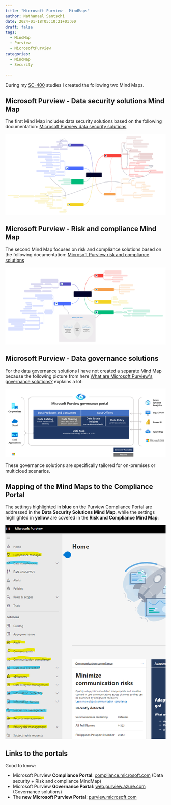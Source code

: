 ```yaml
---
title: "Microsoft Purview - MindMaps"
author: Nathanael Santschi
date: 2024-01-18T05:10:21+01:00
draft: false
tags:
  - MindMap
  - Purview
  - MicrosoftPurview
categories:
  - MindMap
  - Security
  
---
```

During my [SC-400](https://learn.microsoft.com/en-us/credentials/certifications/exams/sc-400/) studies I created the following two Mind Maps. 

## Microsoft Purview - Data security solutions Mind Map 
The first Mind Map includes data security solutions based on the following documentation: [Microsoft Purview data security solutions](https://learn.microsoft.com/en-us/purview/purview-security)

![Microsoft Purview MindMap SVG](/images/Microsoft-Purview-datasecurity.svg "Preview")


## Microsoft Purview - Risk and compliance Mind Map
The second Mind Map focuses on risk and compliance solutions based on the following documentation:  [Microsoft Purview risk and compliance solutions](https://learn.microsoft.com/en-us/purview/purview-compliance)

![MindMap](/images/Microsoft-Purview-risk-compliance.svg "Preview") 

## Microsoft Purview -  Data governance solutions
For the data governance solutions I have not created a separate Mind Map because the following picture from here [What are Microsoft Purview's governance solutions?](https://learn.microsoft.com/en-us/purview/governance-solutions-overview) explains a lot:   

![Governance-Solutions](/images/microsoft-purview-high-level-overview-governance-solutions.png "Preview")  

These governance solutions are specifically tailored for on-premises or multicloud scenarios. 

## Mapping of the Mind Maps to the Compliance Portal
The settings highlighted in **blue** on the Purview Compliance Portal are addressed in the **Data Security Solutions Mind Map**, while the settings highlighted in **yellow** are covered in the **Risk and Compliance Mind Map**:

![portal](/images/microsoft-purview-portal-mindmapcolor.png "Preview")

## Links to the portals 

Good to know:
- Microsoft Purview **Compliance Portal**: [compliance.microsoft.com](https://compliance.microsoft.com) (Data security + Risk and compliance MindMap)
- Microsoft Purview **Governance Portal**: [web.purview.azure.com](https://web.purview.azure.com) (Governance solutions)
- The **new Microsoft Purview Portal**: [purview.microsoft.com](https://purview.microsoft.com/)






